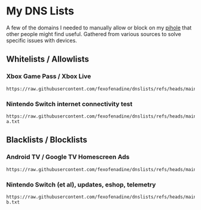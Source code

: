 # My DNS Lists
A few of the domains I needed to manually allow or block on my [pihole](https://github.com/pi-hole/pi-hole) that other people might find useful. Gathered from various sources to solve specific issues with devices.

## Whitelists / Allowlists

### Xbox Game Pass / Xbox Live

    https://raw.githubusercontent.com/fexofenadine/dnslists/refs/heads/main/allowlists/xbox.txt

### Nintendo Switch internet connectivity test

    https://raw.githubusercontent.com/fexofenadine/dnslists/refs/heads/main/allowlists/nintendo-a.txt

## Blacklists / Blocklists

### Android TV / Google TV Homescreen Ads

    https://raw.githubusercontent.com/fexofenadine/dnslists/refs/heads/main/blocklists/androidtv.txt

### Nintendo Switch (et al), updates, eshop, telemetry

    https://raw.githubusercontent.com/fexofenadine/dnslists/refs/heads/main/blocklists/nintendo-b.txt
